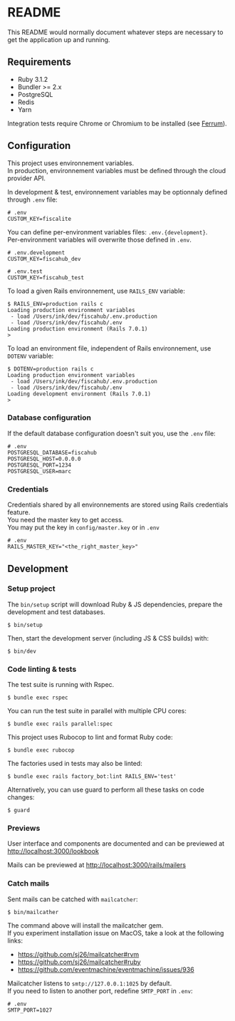 # README

This README would normally document whatever steps are necessary to get the application up and running.

## Requirements

* Ruby 3.1.2
* Bundler >= 2.x
* PostgreSQL
* Redis
* Yarn

Integration tests require Chrome or Chromium to be installed
(see [Ferrum](https://github.com/rubycdp/ferrum)).

## Configuration

This project uses environnement variables.  
In production, environnement variables must be defined through the cloud provider API.

In development & test, environnement variables may be optionnaly defined through `.env` file:

```
# .env
CUSTOM_KEY=fiscalite
```

You can define per-environment variables files: `.env.{development}`.  
Per-environment variables will overwrite those defined in `.env`.

```
# .env.development
CUSTOM_KEY=fiscahub_dev
```
```
# .env.test
CUSTOM_KEY=fiscahub_test
```

To load a given Rails environnement, use `RAILS_ENV` variable:

```shell
$ RAILS_ENV=production rails c
Loading production environment variables
 - load /Users/ink/dev/fiscahub/.env.production
 - load /Users/ink/dev/fiscahub/.env
Loading production environment (Rails 7.0.1)
>
```

To load an environment file, independent of Rails environnement, use `DOTENV` variable:

```shell
$ DOTENV=production rails c
Loading production environment variables
 - load /Users/ink/dev/fiscahub/.env.production
 - load /Users/ink/dev/fiscahub/.env
Loading development environment (Rails 7.0.1)
>
```

### Database configuration

If the default database configuration doesn't suit you, use the `.env` file:

```
# .env
POSTGRESQL_DATABASE=fiscahub
POSTGRESQL_HOST=0.0.0.0
POSTGRESQL_PORT=1234
POSTGRESQL_USER=marc
```

### Credentials

Credentials shared by all environnements are stored using Rails credentials feature.  
You need the master key to get access.  
You may put the key in `config/master.key` or in `.env`

```
# .env
RAILS_MASTER_KEY="<the_right_master_key>"
```

## Development

### Setup project

The `bin/setup` script will download Ruby & JS dependencies, prepare the development and test databases.

```shell
$ bin/setup
```

Then, start the development server (including JS & CSS builds) with:

```shell
$ bin/dev
```

### Code linting & tests

The test suite is running with Rspec.

```shell
$ bundle exec rspec
```

You can run the test suite in parallel with multiple CPU cores:

```shell
$ bundle exec rails parallel:spec
```

This project uses Rubocop to lint and format Ruby code:

```shell
$ bundle exec rubocop
```

The factories used in tests may also be linted:

```shell
$ bundle exec rails factory_bot:lint RAILS_ENV='test'
```

Alternatively, you can use guard to perform all these tasks on code changes:

```shell
$ guard
```

### Previews

User interface and components are documented and can be previewed at [http://localhost:3000/lookbook](http://localhost:3000/lookbook)

Mails can be previewed at [http://localhost:3000/rails/mailers](http://localhost:3000/rails/mailers)

### Catch mails

Sent mails can be catched with `mailcatcher`:

```shell
$ bin/mailcather
```

The command above will install the mailcatcher gem.  
If you experiment installation issue on MacOS,
take a look at the following links:
* https://github.com/sj26/mailcatcher#rvm
* https://github.com/sj26/mailcatcher#ruby
* https://github.com/eventmachine/eventmachine/issues/936

Mailcatcher listens to `smtp://127.0.0.1:1025` by default.  
If you need to listen to another port, redefine `SMTP_PORT` in `.env`:

```
# .env
SMTP_PORT=1027
```
